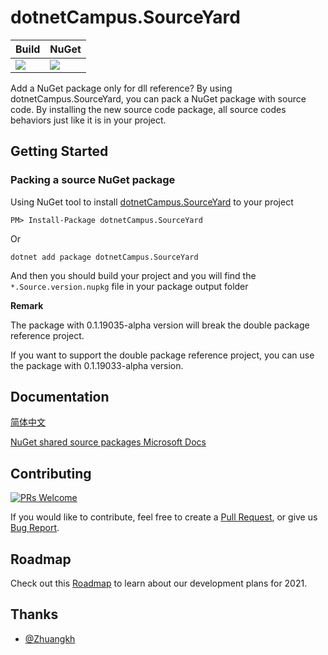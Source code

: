 # dotnetCampus.SourceYard

| Build | NuGet |
|--|--|
|![](https://github.com/dotnet-campus/SourceYard/workflows/.NET%20Core/badge.svg)|[![](https://img.shields.io/nuget/v/dotnetCampus.SourceYard.svg)](https://www.nuget.org/packages/dotnetCampus.SourceYard)|

Add a NuGet package only for dll reference? By using dotnetCampus.SourceYard, you can pack a NuGet package with source code. By installing the new source code package, all source codes behaviors just like it is in your project.

## Getting Started

### Packing a source NuGet package

Using NuGet tool to install [dotnetCampus.SourceYard](https://www.nuget.org/packages/dotnetCampus.SourceYard) to your project

```
PM> Install-Package dotnetCampus.SourceYard 
```

Or

```
dotnet add package dotnetCampus.SourceYard
```

And then you should build your project and you will find the `*.Source.version.nupkg` file in your package output folder

**Remark**

The package with 0.1.19035-alpha version will break the double package reference project.

If you want to support the double package reference project, you can use the package with 0.1.19033-alpha version.

## Documentation

[简体中文](README.zh-cn.md)

[NuGet shared source packages Microsoft Docs](https://docs.microsoft.com/en-us/dotnet/standard/library-guidance/dependencies#nuget-shared-source-packages )

## Contributing

[![PRs Welcome](https://img.shields.io/badge/PRs-welcome-brightgreen.svg?style=flat-square)](https://github.com/dotnet-campus/SourceYard/pulls)

If you would like to contribute, feel free to create a [Pull Request](https://github.com/dotnet-campus/SourceYard/pulls), or give us [Bug Report](https://github.com/dotnet-campus/SourceYard/issues/new).

## Roadmap

Check out this [Roadmap](https://github.com/dotnet-campus/SourceYard/projects/1) to learn about our development plans for 2021.

## Thanks

- [@Zhuangkh](https://github.com/Zhuangkh)